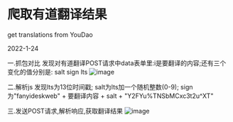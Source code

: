 # 爬取有道翻译结果
get translations from YouDao


2022-1-24

一.抓包对比
发现对有道翻译POST请求中data表单里:i是要翻译的内容;还有三个变化的值分别是: salt sign lts
![image](https://user-images.githubusercontent.com/51309672/150790098-aec2d87b-fd91-4fbc-a527-52bc8fbeac6b.png)

二.解析js
发现lts为13位时间戳; salt为lts加一个随机整数(0-9); sign为"fanyideskweb" + 要翻译内容 + salt + "Y2FYu%TNSbMCxc3t2u^XT"


三.发送POST请求,解析响应,获取翻译结果
![image](https://user-images.githubusercontent.com/51309672/150792745-5332dcda-a7f5-41c9-bc2b-408e602d83d3.png)
